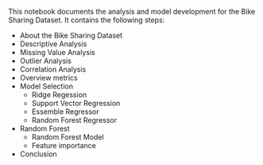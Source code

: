 This notebook documents the analysis and model development for the Bike Sharing Dataset. It contains the following steps:

- About the Bike Sharing Dataset
- Descriptive Analysis
- Missing Value Analysis
- Outlier Analysis
- Correlation Analysis
- Overview metrics
- Model Selection
    -  Ridge Regession
    - Support Vector Regression
    - Essemble Regressor
    - Random Forest Regressor
- Random Forest
    - Random Forest Model
    - Feature importance
- Conclusion

